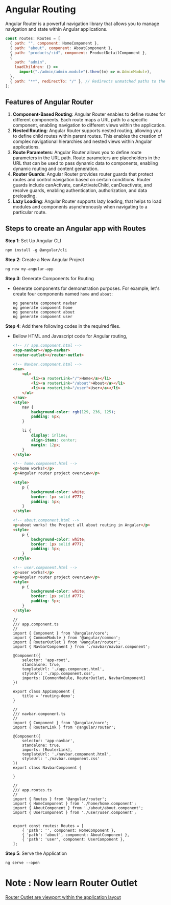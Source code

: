 # Angular Routing

Angular Router is a powerful navigation library that allows you to manage navigation and state within Angular applications.

```js
const routes: Routes = [
  { path: "", component: HomeComponent },
  { path: "about", component: AboutComponent },
  { path: "products/:id", component: ProductDetailComponent },
  {
    path: "admin",
    loadChildren: () =>
      import("./admin/admin.module").then((m) => m.AdminModule),
  },
  { path: "**", redirectTo: "/" }, // Redirects unmatched paths to the home route
];
```

## Features of Angular Router

1. **Component-Based Routing**: Angular Router enables to define routes for different components. Each route maps a URL path to a specific component, enabling navigation to different views within the application.
2. **Nested Routing**: Angular Router supports nested routing, allowing you to define child routes within parent routes. This enables the creation of complex navigational hierarchies and nested views within Angular applications.
3. **Route Parameters**: Angular Router allows you to define route parameters in the URL path. Route parameters are placeholders in the URL that can be used to pass dynamic data to components, enabling dynamic routing and content generation.
4. **Router Guards**: Angular Router provides router guards that protect routes and control navigation based on certain conditions. Router guards include canActivate, canActivateChild, canDeactivate, and resolve guards, enabling authentication, authorization, and data preloading.
5. **Lazy Loading**: Angular Router supports lazy loading, that helps to load modules and components asynchronously when navigating to a particular route.

## Steps to create an Angular app with Routes

**Step 1**: Set Up Angular CLI

```
npm install -g @angular/cli
```

**Step 2**: Create a New Angular Project

```
ng new my-angular-app
```

**Step 3**: Generate Components for Routing

- Generate components for demonstration purposes. For example, let's create four components named `home` and `about`:

  ```
  ng generate component navbar
  ng generate component home
  ng generate component about
  ng generate component user
  ```

**Step 4**: Add there following codes in the required files.
- Bellow HTML and Javascript code for Angular routing,
    ```HTML
    <!-- // app.component.html -->
    <app-navbar></app-navbar>
    <router-outlet></router-outlet>

    <!-- Navbar.component.html -->
    <nav>
        <ul>
            <li><a routerLink="/">Home</a></li>
            <li><a routerLink="/about">About</a></li>
            <li><a routerLink="/user">User</a></li>
        </ul>
    </nav>
    <style>
        nav {
            background-color: rgb(129, 236, 125);
            padding: 6px;
        }

        li {
            display: inline;
            align-items: center;
            margin: 12px;
        }
    </style>

    <!-- home.component.html -->
    <p>home works!</p>
    <p>Angular router project overview</p>

    <style>
        p {
            background-color: white;
            border: 1px solid #777;
            padding: 5px;
        }
    </style>

    <!-- about.component.html -->
    <p>about works! the Project all about routing in Angular</p>
    <style>
        p {
            background-color: white;
            border: 1px solid #777;
            padding: 5px;
        }
    </style>

    <!-- user.component.html -->
    <p>user works!</p>
    <p>Angular router project overview</p>
    <style>
        p {
            background-color: white;
            border: 1px solid #777;
            padding: 5px;
        }
    </style>
    ```

    ```JS
    //
    /// app.component.ts 
    //
    import { Component } from '@angular/core';
    import { CommonModule } from '@angular/common';
    import { RouterOutlet } from '@angular/router';
    import { NavbarComponent } from './navbar/navbar.component';

    @Component({
        selector: 'app-root',
        standalone: true,
        templateUrl: './app.component.html',
        styleUrl: './app.component.css',
        imports: [CommonModule, RouterOutlet, NavbarComponent]
    })

    export class AppComponent {
        title = 'routing-demo';
    }

    //
    /// navbar.component.ts
    //
    import { Component } from '@angular/core';
    import { RouterLink } from '@angular/router';

    @Component({
        selector: 'app-navbar',
        standalone: true,
        imports: [RouterLink],
        templateUrl: './navbar.component.html',
        styleUrl: './navbar.component.css'
    })
    export class NavbarComponent {

    }

    //
    /// app.routes.ts 
    //
    import { Routes } from '@angular/router';
    import { HomeComponent } from './home/home.component';
    import { AboutComponent } from './about/about.component';
    import { UserComponent } from './user/user.component';


    export const routes: Routes = [
        { 'path': '', component: HomeComponent },
        { 'path': 'about', component: AboutComponent },
        { 'path': 'user', component: UserComponent },
    ];
    ```

**Step 5**: Serve the Application

```
ng serve --open
```

# Note : Now learn Router Outlet

[Router Outlet are viewport within the application layout](./routerOutlet.md)